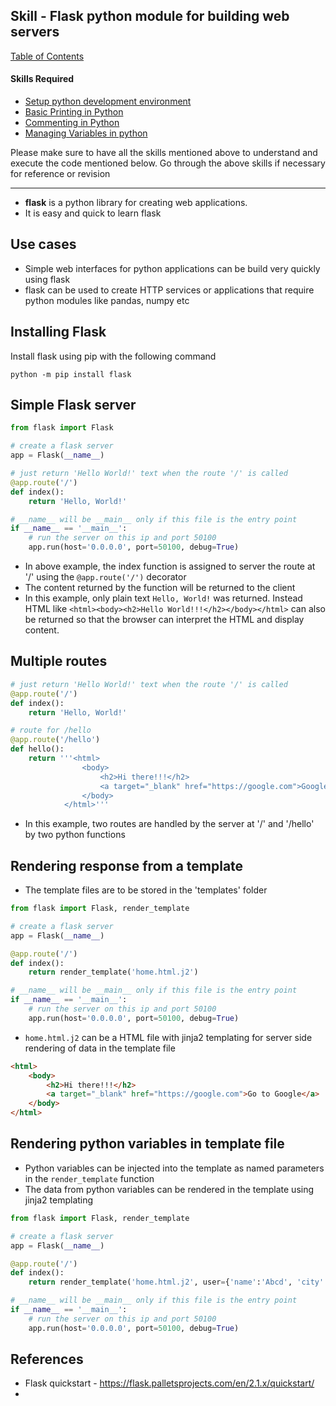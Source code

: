 
## Skill - Flask python module for building web servers

[Table of Contents](https://nagasudhir.blogspot.com/2020/04/taming-python-table-of-contents.html)

#### Skills Required
* [Setup python development environment](https://nagasudhir.blogspot.com/2020/04/setup-python-development-environment_14.html)
* [Basic Printing in Python](https://nagasudhir.blogspot.com/2020/04/basic-printing-in-python.html)
* [Commenting in Python](https://nagasudhir.blogspot.com/2020/04/comments-in-python.html)
* [Managing Variables in python](https://nagasudhir.blogspot.com/2020/04/managing-variables-in-python.html)

Please make sure to have all the skills mentioned above to understand and execute the code mentioned below. Go through the above skills if necessary for reference or revision

<hr/>

* **flask** is a python library for creating web applications.
* It is easy and quick to learn flask

## Use cases
* Simple web interfaces for python applications can be build very quickly using flask
* flask can be used to create HTTP services or applications that require python modules like pandas, numpy etc

## Installing Flask
Install flask using pip with the following command
```
python -m pip install flask
```

## Simple Flask server
```python
from flask import Flask

# create a flask server
app = Flask(__name__)

# just return 'Hello World!' text when the route '/' is called
@app.route('/')
def index():
    return 'Hello, World!'

# __name__ will be __main__ only if this file is the entry point
if __name__ == '__main__':
    # run the server on this ip and port 50100
    app.run(host='0.0.0.0', port=50100, debug=True)
```
* In above example, the index function is assigned to server the route at '/' using the ```@app.route('/')``` decorator
* The content returned by the function will be returned to the client
* In this example, only plain text ```Hello, World!``` was returned. Instead HTML like ```<html><body><h2>Hello World!!!</h2></body></html>``` can also be returned so that the browser can interpret the HTML and display content.

## Multiple routes
```python
# just return 'Hello World!' text when the route '/' is called
@app.route('/')
def index():
    return 'Hello, World!'

# route for /hello
@app.route('/hello')
def hello():
    return '''<html>
                <body>
                    <h2>Hi there!!!</h2>
                    <a target="_blank" href="https://google.com">Google</a>
                </body>
            </html>'''
```

* In this example, two routes are handled by the server at '/' and '/hello' by two python functions

## Rendering response from a template
* The template files are to be stored in the 'templates' folder
```python
from flask import Flask, render_template

# create a flask server
app = Flask(__name__)

@app.route('/')
def index():
    return render_template('home.html.j2')

# __name__ will be __main__ only if this file is the entry point
if __name__ == '__main__':
    # run the server on this ip and port 50100
    app.run(host='0.0.0.0', port=50100, debug=True)
```
* ```home.html.j2``` can be a HTML file with jinja2 templating for server side rendering of data in the template file
```html
<html>
    <body>
        <h2>Hi there!!!</h2>
        <a target="_blank" href="https://google.com">Go to Google</a>
    </body>
</html>
```

## Rendering python variables in template file
* Python variables can be injected into the template as named parameters in the `render_template` function
* The data from python variables can be rendered in the template using jinja2 templating 
```python
from flask import Flask, render_template

# create a flask server
app = Flask(__name__)

@app.route('/')
def index():
    return render_template('home.html.j2', user={'name':'Abcd', 'city':'XYZ'})

# __name__ will be __main__ only if this file is the entry point
if __name__ == '__main__':
    # run the server on this ip and port 50100
    app.run(host='0.0.0.0', port=50100, debug=True)
```

## References
* Flask quickstart - https://flask.palletsprojects.com/en/2.1.x/quickstart/
* 

<!--stackedit_data:
eyJoaXN0b3J5IjpbMTE1OTQ3NDUxOSwxNjQyODM5MTAzLC0yMD
kyODIxMTIwLDgwNDAwMDEwNiw1ODUxNDMxNjksLTE2ODU2NDky
OTUsMTE0MDIzNTYwNiwyNTYwNTMwNzUsMTU0NzY5NTE1OCw2ND
Y5OTgwMTZdfQ==
-->